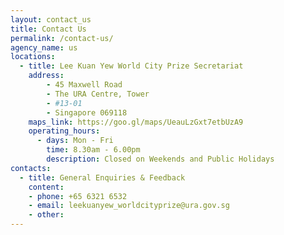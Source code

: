 ```yaml
---
layout: contact_us
title: Contact Us
permalink: /contact-us/
agency_name: us
locations:
  - title: Lee Kuan Yew World City Prize Secretariat
    address:
        - 45 Maxwell Road
        - The URA Centre, Tower
        - #13-01
        - Singapore 069118
    maps_link: https://goo.gl/maps/UeauLzGxt7etbUzA9
    operating_hours:
      - days: Mon - Fri
        time: 8.30am - 6.00pm
        description: Closed on Weekends and Public Holidays
contacts:
  - title: General Enquiries & Feedback
    content:
    - phone: +65 6321 6532 
    - email: leekuanyew_worldcityprize@ura.gov.sg
    - other: 
---
```

